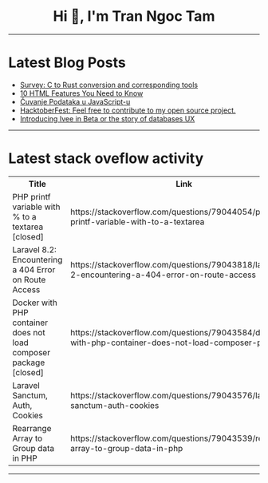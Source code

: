 <h1 align="center">Hi 👋, I'm Tran Ngoc Tam</h1>

---

# Latest Blog Posts 
<!-- BLOG-POST-LIST:START -->
- [Survey: C to Rust conversion and corresponding tools](https://dev.to/ayushi_sharma_4351fd303a7/survey-c-to-rust-conversion-and-corresponding-tools-1mge)
- [10 HTML Features You Need to Know](https://dev.to/tinymce/10-html-features-you-need-to-know-5de7)
- [Čuvanje Podataka u JavaScript-u](https://dev.to/jelena_petkovic/cuvanje-podataka-u-javascript-u-5hka)
- [HacktoberFest: Feel free to contribute to my open source project.](https://dev.to/saahen_sriyan_mishra/hacktoberfest-feel-free-to-contribute-to-my-open-source-project-5fmi)
- [Introducing Ivee in Beta or the story of databases UX](https://dev.to/spronin/introducing-ivee-in-beta-or-the-story-of-databases-ux-11el)
<!-- BLOG-POST-LIST:END -->

---

# Latest stack oveflow activity
<table>
  <tr><th>Title</th><th>Link</th></tr>
  <!-- STACKOVERFLOW:START --><tr><td>PHP printf variable with % to a textarea [closed]</td><td>https://stackoverflow.com/questions/79044054/php-printf-variable-with-to-a-textarea</td></tr><tr><td>Laravel 8.2: Encountering a 404 Error on Route Access</td><td>https://stackoverflow.com/questions/79043818/laravel-8-2-encountering-a-404-error-on-route-access</td></tr><tr><td>Docker with PHP container does not load composer package [closed]</td><td>https://stackoverflow.com/questions/79043584/docker-with-php-container-does-not-load-composer-package</td></tr><tr><td>Laravel Sanctum, Auth, Cookies</td><td>https://stackoverflow.com/questions/79043576/laravel-sanctum-auth-cookies</td></tr><tr><td>Rearrange Array to Group data in PHP</td><td>https://stackoverflow.com/questions/79043539/rearrange-array-to-group-data-in-php</td></tr><!-- STACKOVERFLOW:END -->
</table>

---


